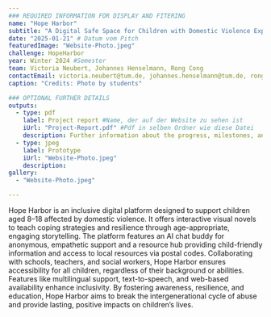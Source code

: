 ```yaml
---
### REQUIRED INFORMATION FOR DISPLAY AND FITERING
name: "Hope Harbor"
subtitle: "A Digital Safe Space for Children with Domestic Violence Experiences"
date: "2025-01-21" # Datum vom Pitch
featuredImage: "Website-Photo.jpeg"
challenge: HopeHarbor
year: Winter 2024 #Semester
team: Victoria Neubert, Johannes Henselmann, Rong Cong
contactEmail: victoria.neubert@tum.de, johannes.henselmann@tum.de, rong.cong@tum.de
caption: "Credits: Photo by students"

### OPTIONAL FURTHER DETAILS
outputs:
  - type: pdf
    label: Project report #Name, der auf der Website zu sehen ist
    iUrl: "Project-Report.pdf" #Pdf in selben Ordner wie diese Datei
    description: Further information about the progress, milestones, and roadblocks.
  - type: jpeg
    label: Prototype
    iUrl: "Website-Photo.jpeg"
    description:
gallery:
  - "Website-Photo.jpeg"

---
```


Hope Harbor is an inclusive digital platform designed to support children aged 8–18 affected by domestic violence. It offers interactive visual novels to teach coping strategies and resilience through age-appropriate, engaging storytelling. The platform features an AI chat buddy for anonymous, empathetic support and a resource hub providing child-friendly information and access to local resources via postal codes. Collaborating with schools, teachers, and social workers, Hope Harbor ensures accessibility for all children, regardless of their background or abilities. Features like multilingual support, text-to-speech, and web-based availability enhance inclusivity. By fostering awareness, resilience, and education, Hope Harbor aims to break the intergenerational cycle of abuse and provide lasting, positive impacts on children’s lives.
